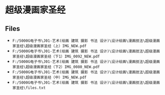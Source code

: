 # 超级漫画家圣经

## Files

- `F:/5000G电子书\J01-艺术(绘画 建筑 摄影 书法 设计)\设计绘画\漫画技法\超级漫画家圣经\超级漫画家圣经（上）IMG_NEW.pdf`
- `F:/5000G电子书\J01-艺术(绘画 建筑 摄影 书法 设计)\设计绘画\漫画技法\超级漫画家圣经\超级漫画家圣经（下1）IMG_0092_NEW.pdf`
- `F:/5000G电子书\J01-艺术(绘画 建筑 摄影 书法 设计)\设计绘画\漫画技法\超级漫画家圣经\超级漫画家圣经（下2）IMG_0080_NEW.pdf`
- `F:/5000G电子书\J01-艺术(绘画 建筑 摄影 书法 设计)\设计绘画\漫画技法\超级漫画家圣经\超级漫画家圣经（中）IMG_NEW.pdf`
- `F:/5000G电子书\J01-艺术(绘画 建筑 摄影 书法 设计)\设计绘画\漫画技法\超级漫画家圣经\files.txt`
